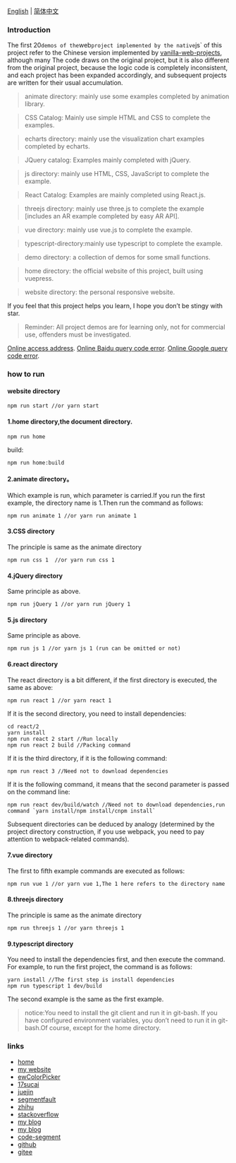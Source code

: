 
[English](./README_en.md) | [简体中文](./README.md)

### Introduction

The first 20` demos of the `web` project implemented by the native `js` of this project refer to the Chinese version implemented by [vanilla-web-projects](https://github.com/bradtraversy/vanillawebprojects), although many The code draws on the original project, but it is also different from the original project, because the logic code is completely inconsistent, and each project has been expanded accordingly, and subsequent projects are written for their usual accumulation.

> animate directory: mainly use some examples completed by animation library.

> CSS Catalog: Mainly use simple HTML and CSS to complete the examples.

> echarts directory: mainly use the visualization chart examples completed by echarts.

> JQuery catalog: Examples mainly completed with jQuery.

> js directory: mainly use HTML, CSS, JavaScript to complete the example.

> React Catalog: Examples are mainly completed using React.js.

> threejs directory: mainly use three.js to complete the example [includes an AR example completed by easy AR API].

> vue directory: mainly use vue.js to complete the example.

> typescript-directory:mainly use typescript to complete the example.

> demo directory: a collection of demos for some small functions.

> home directory: the official website of this project, built using vuepress.

> website directory: the personal responsive website.

If you feel that this project helps you learn, I hope you don’t be stingy with star.

> Reminder: All project demos are for learning only, not for commercial use, offenders must be investigated.

[Online access address](https://www.eveningwater.com/my-web-projects/home/).
[Online Baidu query code error](https://www.eveningwater.com/my-web-projects/error-baidu.html).
[Online Google query code error](https://www.eveningwater.com/my-web-projects/error-google.html).

### how to run

#### website directory

```shell
npm run start //or yarn start
```

#### 1.home directory,the document directory.

```shell
npm run home
```

build:

```shell
npm run home:build
```
#### 2.animate directory。

Which example is run, which parameter is carried.If you run the first example, the directory name is 1.Then run the command as follows:

```shell
npm run animate 1 //or yarn run animate 1
```

#### 3.CSS directory

The principle is same as the animate directory

```shell
npm run css 1  //or yarn run css 1
```

#### 4.jQuery directory

Same principle as above.

```shell
npm run jQuery 1 //or yarn run jQuery 1
```

#### 5.js directory

Same principle as above.

```shell
npm run js 1 //or yarn js 1 (run can be omitted or not)
```

#### 6.react directory

The react directory is a bit different, if the first directory is executed, the same as above:

```shell
npm run react 1 //or yarn react 1
```

If it is the second directory, you need to install dependencies:

```shell
cd react/2
yarn install
npm run react 2 start //Run locally
npm run react 2 build //Packing command
```

If it is the third directory, if it is the following command:

```shell
npm run react 3 //Need not to download dependencies
```

If it is the following command, it means that the second parameter is passed on the command line:

```shell
npm run react dev/build/watch //Need not to download dependencies,run command `yarn install/npm install/cnpm install`
```

Subsequent directories can be deduced by analogy (determined by the project directory construction, if you use webpack, you need to pay attention to webpack-related commands).

#### 7.vue directory

The first to fifth example commands are executed as follows:

```shell
npm run vue 1 //or yarn vue 1,The 1 here refers to the directory name
```

#### 8.threejs directory

The principle is same as the animate directory

```shell
npm run threejs 1 //or yarn threejs 1
```

#### 9.typescript directory

You need to install the dependencies first, and then execute the command. For example, to run the first project, the command is as follows:

```shell
yarn install //The first step is install dependencies
npm run typescript 1 dev/build
```

The second example is the same as the first example.

> notice:You need to install the git client and run it in git-bash. If you have configured environment variables, you don’t need to run it in git-bash.Of course, except for the home directory.


### links

* [home](/)
* [my website](https://www.eveningwater.com)
* [ewColorPicker](https://eveningwater.github.io/ew-color-picker/)
* [17sucai](https://www.17sucai.com/user/800544)
* [juejin](https://juejin.cn/user/4054654613988718)
* [segmentfault](https://segmentfault.com/u/xishui_5ac9a340a5484)
* [zhihu](https://www.zhihu.com/people/eveningwater)
* [stackoverflow](https://stackoverflow.com/users/10505577/eveningwater)
* [my blog](https://www.cnblogs.com/eveningwater/)
* [my blog](https://eveningwater.github.io/#/)
* [code-segment](https://eveningwater.github.io/code-segment/#/)
* [github](https://github.com/eveningwater/my-web-projects)
* [gitee](https://gitee.com/eveningwater)

